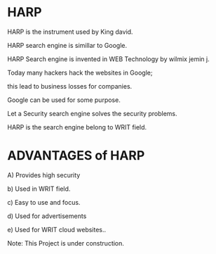 HARP
====

HARP  is  the  instrument  used   by  King david.

HARP  search  engine   is  simillar   to  Google.

HARP  Search  engine  is  invented   in  WEB  Technology  by  wilmix  jemin  j.

Today many  hackers  hack  the   websites   in  Google;

this  lead  to  business  losses for  companies.

Google   can  be  used  for some  purpose.

Let  a  Security   search  engine  solves  the   security  problems.

HARP  is  the  search  engine   belong  to  WRIT  field.



ADVANTAGES  of  HARP
===================

A)  Provides  high  security

b)  Used  in WRIT  field.

c) Easy to use  and  focus.

d)  Used  for  advertisements

e)  Used   for  WRIT  cloud  websites..


Note: This  Project  is  under   construction.

